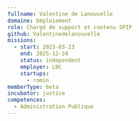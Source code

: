 ```yaml
---
fullname: Valentine de Lanouvelle
domaine: Déploiement
role: Chargé de support et contenu SPIP
github: Valentinedelanouvelle
missions:
  - start: 2023-03-23
    end: 2025-12-24
    status: independent
    employer: LBC
    startups:
      - romin
memberType: beta
incubator: justice
competences:
  - Administration Publique
---
```

